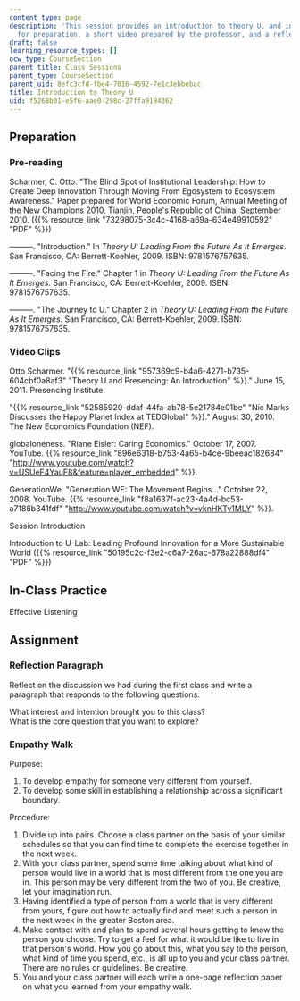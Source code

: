 ```yaml
---
content_type: page
description: 'This session provides an introduction to theory U, and includes materials
  for preparation, a short video prepared by the professor, and a reflection assignment. '
draft: false
learning_resource_types: []
ocw_type: CourseSection
parent_title: Class Sessions
parent_type: CourseSection
parent_uid: 8efc3cfd-fbe4-7016-4592-7e1c3ebbebac
title: Introduction to Theory U
uid: f5268b01-e5f6-aae0-298c-27ffa9194362
---
```

## Preparation

### Pre-reading

Scharmer, C. Otto. "The Blind Spot of Institutional Leadership: How to Create Deep Innovation Through Moving From Egosystem to Ecosystem Awareness." Paper prepared for World Economic Forum, Annual Meeting of the New Champions 2010, Tianjin, People's Republic of China, September 2010. ({{% resource_link "73298075-3c4c-4168-a69a-634e49910592" "PDF" %}})

———. "Introduction." In *Theory U: Leading From the Future As It Emerges*. San Francisco, CA: Berrett-Koehler, 2009. ISBN: 9781576757635.

———. "Facing the Fire." Chapter 1 in *Theory U: Leading From the Future As It Emerges*. San Francisco, CA: Berrett-Koehler, 2009. ISBN: 9781576757635.

———. "The Journey to U." Chapter 2 in *Theory U: Leading From the Future As It Emerges*. San Francisco, CA: Berrett-Koehler, 2009. ISBN: 9781576757635.

### Video Clips

Otto Scharmer. "{{% resource_link "957369c9-b4a6-4271-b735-604cbf0a8af3" "Theory U and Presencing: An Introduction" %}}." June 15, 2011. Presencing Institute.

"{{% resource_link "52585920-ddaf-44fa-ab78-5e21784e01be" "Nic Marks Discusses the Happy Planet Index at TEDGlobal" %}}." August 30, 2010. The New Economics Foundation (NEF).

globaloneness. "Riane Eisler: Caring Economics." October 17, 2007. YouTube. {{% resource_link "896e6318-b753-4a65-b4ce-9beeac182684" "http://www.youtube.com/watch?v=USUeF4YauF8&feature=player_embedded" %}}.

GenerationWe. "Generation WE: The Movement Begins…" October 22, 2008. YouTube. {{% resource_link "f8a1637f-ac23-4a4d-bc53-a7186b341fdf" "http://www.youtube.com/watch?v=vknHKTy1MLY" %}}.

Session Introduction

Introduction to U-Lab: Leading Profound Innovation for a More Sustainable World ({{% resource_link "50195c2c-f3e2-c6a7-26ac-678a22888df4" "PDF" %}})

## In-Class Practice

Effective Listening

## Assignment

### Reflection Paragraph

Reflect on the discussion we had during the first class and write a paragraph that responds to the following questions:

What interest and intention brought you to this class?   
What is the core question that you want to explore?

### Empathy Walk

Purpose:

1. To develop empathy for someone very different from yourself.
2. To develop some skill in establishing a relationship across a significant boundary.

Procedure:

1. Divide up into pairs. Choose a class partner on the basis of your similar schedules so that you can find time to complete the exercise together in the next week.
2. With your class partner, spend some time talking about what kind of person would live in a world that is most different from the one you are in. This person may be very different from the two of you. Be creative, let your imagination run.
3. Having identified a type of person from a world that is very different from yours, figure out how to actually find and meet such a person in the next week in the greater Boston area.
4. Make contact with and plan to spend several hours getting to know the person you choose. Try to get a feel for what it would be like to live in that person's world. How you go about this, what you say to the person, what kind of time you spend, etc., is all up to you and your class partner. There are no rules or guidelines. Be creative.
5. You and your class partner will each write a one-page reflection paper on what you learned from your empathy walk.